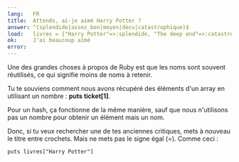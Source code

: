 ```yaml
---
lang:   FR
title:  Attends, ai-je aimé Harry Potter ?
answer: ^(splendide|assez_bon|moyen|decu|catastrophique)$
load:   livres = {"Harry Potter"=>:splendide, "The deep end"=>:catastrophique, "Living colors"=>:moyen}
ok:     J'ai beaucoup aimé
error:  
---
```


Une des grandes choses à propos de Ruby est que les noms sont souvent réutilisés, ce qui signifie moins de noms à retenir.

Tu te souviens comment nous avons récupéré des éléments d'un array en utilisant un nombre :
__puts ticket[1]__.

Pour un hash, ça fonctionne de la même manière, sauf que nous n'utilisons pas un nombre pour obtenir un élément mais un nom.

Donc, si tu veux rechercher une de tes anciennes critiques, mets à nouveau le titre entre crochets. Mais ne mets pas le signe égal (=).
Comme ceci :

    puts livres["Harry Potter"]